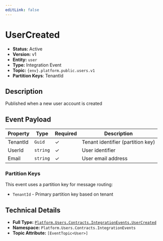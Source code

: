 ```yaml
---
editLink: false
---
```


# UserCreated

- **Status:** Active
- **Version:** v1
- **Entity:** `user`
- **Type:** Integration Event
- **Topic:** `{env}.platform.public.users.v1`
- **Partition Keys**: TenantId

## Description

Published when a new user account is created

## Event Payload

| Property | Type | Required | Description |
| ----------------------------------------------------------------- | --------- | -------- | --------------------------------------------------------------------- |
| TenantId | `Guid` | ✓ | Tenant identifier (partition key) |
| UserId | `string` | ✓ | User identifier |
| Email | `string` | ✓ | User email address |

### Partition Keys

This event uses a partition key for message routing:

- `TenantId` - Primary partition key based on tenant

## Technical Details

- **Full Type:** [`Platform.Users.Contracts.IntegrationEvents.UserCreated`](https://[github.url.from.config.com]/Platform/Users/Contracts/IntegrationEvents/UserCreated.cs)
- **Namespace:** `Platform.Users.Contracts.IntegrationEvents`
- **Topic Attribute:** `[EventTopic<User>]`
